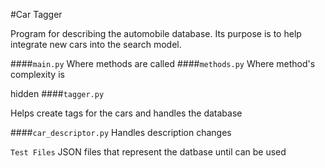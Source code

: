 #Car Tagger

Program for describing the automobile database. Its purpose is to help integrate new cars into the search model.

####`main.py`
Where methods are called ####`methods.py`
Where method's complexity is

hidden ####`tagger.py`

Helps create tags for the cars
and handles the database

####`car_descriptor.py`
Handles description changes

<i class="fa fa-folder"></i> `Test Files`
JSON files that represent the datbase until can be used
